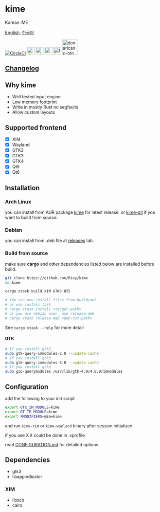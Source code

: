 # kime

Korean IME

[English](./README.md), [한국어](./README.ko.md)

[![CircleCI](https://circleci.com/gh/Riey/kime.svg?style=svg)](https://app.circleci.com/pipelines/github/Riey/kime)
[<img alt="discord" src="https://img.shields.io/discord/801107569505992705.svg?style=for-the-badge" height="25">](https://discord.gg/YPnEfZqC6y)
[<img alt="release version" src="https://img.shields.io/github/v/release/Riey/kime?style=for-the-badge" height="25">](https://github.com/Riey/kime/releases)
[<img alt="aur version" src="https://img.shields.io/aur/version/kime?style=for-the-badge" height="25">](https://aur.archlinux.org/packages/kime/)
[<img alt="license" src="https://img.shields.io/github/license/Riey/kime?style=for-the-badge" height="25">](https://github.com/Riey/kime/blob/master/LICENSE)
[<img src="https://d1u4yishnma8v5.cloudfront.net/mobile-gift.png" alt="donaricano-btn" height="50">](https://donaricano.com/mypage/1610220543_mjZDXO)


## [Changelog](docs/CHANGELOG.md)

## Why kime

* Well tested input engine
* Low memory footprint
* Write in mostly Rust no segfaults
* Allow custom layouts

## Supported frontend

- [x] XIM
- [x] Wayland
- [x] GTK2
- [x] GTK3
- [x] GTK4
- [x] Qt5
- [x] Qt6

## Installation

### Arch Linux

you can install from AUR package [kime](https://aur.archlinux.org/packages/kime) for latest release, or [kime-git](https://aur.archlinux.org/packages/kime-git) if you want to build from source.

### Debian

you can install from .deb file at [releases](https://github.com/Riey/kime/releases) tab.

### Build from source

make sure **cargo** and other dependencies listed below are installed before build.

```sh
git clone https://github.com/Riey/kime
cd kime

cargo xtask build XIM GTK3 QT5

# You can now install files from build/out
# or use install task
# cargo xtask install <target-path>
# or you are debian user, use release-deb
# cargo xtask release-deb <deb-out-path>
```

See `cargo xtask --help` for more detail


#### GTK

```sh
# If you install gtk2
sudo gtk-query-immodules-2.0 --update-cache
# If you install gtk3
sudo gtk-query-immodules-3.0 --update-cache
# If you install gtk4
sudo gio-querymodules /usr/lib/gtk-4.0/4.0.0/immodules
```

## Configuration

add the following to your init script

```sh
export GTK_IM_MODULE=kime
export QT_IM_MODULE=kime
export XMODIFIERS=@im=kime
```

and run `kime-xim` or `kime-wayland` binary after session initialized

if you use X it could be done in .xprofile

read [CONFIGURATION.md](docs/CONFIGURATION.md) for detailed options.

## Dependencies

* gtk3
* libappindicator

### XIM

* libxcb
* cairo
